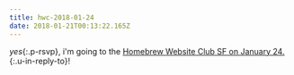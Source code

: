 ```yaml
---
title: hwc-2018-01-24
date: 2018-01-21T00:13:22.165Z
---
```

_yes_{:.p-rsvp}, i'm going to the [Homebrew Website Club SF on January 24.](http://tantek.com/2018/024/e1/homebrew-website-club){:.u-in-reply-to}! 
